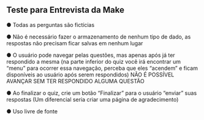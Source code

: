 ## Teste para Entrevista da Make


●	Todas as perguntas são fictícias

●	Não é necessário fazer o armazenamento de nenhum tipo de dado, as respostas não precisam ficar salvas em nenhum lugar

●	O usuário pode navegar pelas questões, mas apenas após já ter respondido a mesma (na parte inferior do quiz você irá encontrar um “menu” para ocorrer essa navegação, perceba que eles “acendem” e ficam disponíveis ao usuário após serem respondidos) NÃO É POSSÍVEL AVANÇAR SEM TER RESPONDIDO ALGUMA QUESTÃO

●	Ao finalizar o quiz, crie um botão “Finalizar” para o usuário “enviar” suas respostas (Um diferencial seria criar uma página de agradecimento)

●	Uso livre de fonte
